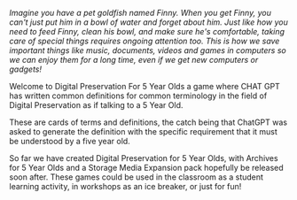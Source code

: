 *Imagine you have a pet goldfish named Finny. When you get Finny, you can't just put him in a bowl of water and forget about him. Just like how you need to feed Finny, clean his bowl, and make sure he's comfortable, taking care of special things requires ongoing attention too. This is how we save important things like music, documents, videos and games in computers so we can enjoy them for a long time, even if we get new computers or gadgets!*

Welcome to Digital Preservation For 5 Year Olds a game where CHAT GPT has written common definitions for common terminology in the field of Digital Preservation as if talking to a 5 Year Old.

These are cards of terms and definitions, the catch being that ChatGPT was asked to generate the definition with the specific requirement that it must be understood by a five year old.

So far we have created Digital Preservation for 5 Year Olds, with Archives for 5 Year Olds and a Storage Media Expansion pack hopefully be released soon after.
These games could be used in the classroom as a student learning activity, in workshops as an ice breaker, or just for fun!


